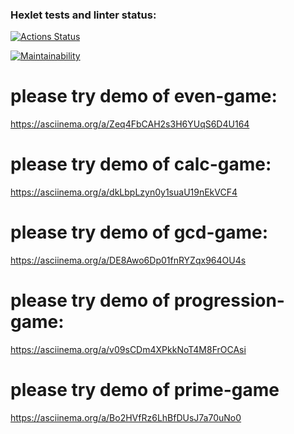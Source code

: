 ### Hexlet tests and linter status:
[![Actions Status](https://github.com/OlegKhnew/python-project-49/actions/workflows/hexlet-check.yml/badge.svg)](https://github.com/OlegKhnew/python-project-49/actions)

[![Maintainability](https://api.codeclimate.com/v1/badges/276612709ae4c98e13f4/maintainability)](https://codeclimate.com/github/OlegKhnew/python-project-49/maintainability)

# please try demo of even-game: 
https://asciinema.org/a/Zeq4FbCAH2s3H6YUqS6D4U164

# please try demo of calc-game:
https://asciinema.org/a/dkLbpLzyn0y1suaU19nEkVCF4

# please try demo of gcd-game:
https://asciinema.org/a/DE8Awo6Dp01fnRYZqx964OU4s

# please try demo of progression-game:
https://asciinema.org/a/v09sCDm4XPkkNoT4M8FrOCAsi

# please try demo of prime-game
https://asciinema.org/a/Bo2HVfRz6LhBfDUsJ7a70uNo0
